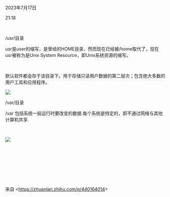  

2023年7月17日

21:18

 

/usr/目录

usr是user的缩写，是曾经的HOME目录，然而现在已经被/home取代了，现在usr被称为是Unix System Resource，即Unix系统资源的缩写。

 

默认软件都会存于该目录下。用于存储只读用户数据的第二层次；包含绝大多数的用户工具和应用程序。

![](011__usr_目录_000.png)

/var/目录

/var 包括系统一般运行时要改变的数据.每个系统是特定的，即不通过网络与其他计算机共享.

 

![](011__usr_目录_001.png)

 

 

 

 

来自 \<<https://zhuanlan.zhihu.com/p/440164014>\>

